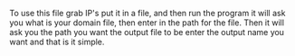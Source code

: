 To use this file grab IP's put it in a file, and then run the program it will ask you what is your domain file, then enter in the path for the file.
Then it will ask you the path you want the output file to be enter the output name you want and that is it simple. 
